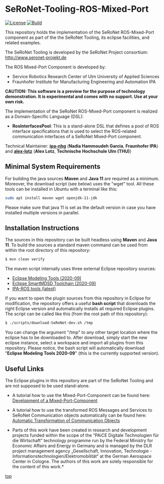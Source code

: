 # SeRoNet-Tooling-ROS-Mixed-Port

<a id="top"/> 

[![License](https://img.shields.io/badge/License-BSD%203--Clause-blue.svg)](https://opensource.org/licenses/BSD-3-Clause)
[![Build](https://travis-ci.org/seronet-project/SeRoNet-Tooling-ROS-Mixed-Port.svg?branch=master)](https://travis-ci.org/github/seronet-project/SeRoNet-Tooling-ROS-Mixed-Port) 

This repository holds the implementation of the SeRoNet ROS-Mixed-Port component as part of the the SeRoNet Tooling, its eclipse facilities, and related examples. 

The SeRoNet Tooling is developed by the SeRoNet Project consortium: http://www.seronet-projekt.de

The ROS Mixed-Port Component is developed by:
* Service Robotics Research Center of Ulm University of Applied Sciences
* Fraunhofer Institute for Manufacturing Engineering and Automation IPA

**CAUTION: This software is a preview for the purpose of technology demonstration. It is experimental and comes with no support. Use at your own risk.**


The implementation of the SeRoNet ROS-Mixed-Port component is realized as a Domain-Specific Language (DSL):

- **RosInterfacesPool**: This is a stand-alone DSL that defines a pool of ROS interface specifications that is used to select the ROS-related communication interfaces of a SeRoNet Mixed-Port component.

Technical Maintainer: [**ipa-nhg**](https://github.com/ipa-nhg/) (**Nadia Hammoudeh Garcia**, **Fraunhofer IPA**) and [**alex-lotz**](https://github.com/alex-lotz) (**Alex Lotz**, **Technische Hochschule Ulm (THU)**)

## Minimal System Requirements

For building the java sources **Maven** and **Java 11** are required as a minimum. Moreover, the download script (see below) uses the "wget" tool. All these tools can be installed in Ubuntu with a terminal like this:

```sh
sudo apt install maven wget openjdk-11-jdk
```

Please make sure that java 11 is set as the default version in case you have installed multiple versions in parallel.

## Installation Instructions

The sources in this repository can be built headless using **Maven** and **Java 11**. To build the sources a standard maven command can be used from within the root directory of this repository:

```sh
$ mvn clean verify
```

The maven script internally uses three external Eclipse repository sources:

* [Eclipse Modeling Tools (2020-09)](https://download.eclipse.org/releases/2020-09)
* [Eclipse SmartMDSD Toolchain (2020-09)](https://download.eclipse.org/smartmdsd/updates/nightly/v3.x/2020-09)
* [IPA-ROS tools (latest)](http://ros-model.seronet-project.de/updatesite/latest)

If you want to open the plugin sources from this repository in Eclipse for modification, the repository offers a useful **bash script** that downloads the right Eclipse version and automatically installs all required Eclipse plugins. The script can be called like this (from the root path of this repository):

```sh
$ ./scripts/download-SeRoNet-dev.sh /tmp
```

You can change the argument "/tmp" to any other target location where the eclipse has to be downloaded to. After download, simply start the new eclipse instance, select a workspace and import all plugins from this repository. Please notice, the bash script will automatically download "**Eclipse Modeling Tools 2020-09**" (this is the currently supported version).



## Useful Links

The Eclipse plugins in this repository are part of the SeRoNet Tooling and are not supposed to be used stand-alone.
* A tutorial how to use the Mixed-Port-Component can be found here: [Development of a Mixed-Port-Component](https://wiki.servicerobotik-ulm.de/tutorials:ros:mixed-port-component-ros)

* A tutorial how to use the transformed ROS Messages and Services to SeRoNet Communication objects automatically can be found here: [Automatic Transformation of Communication Objects](de.seronet_projekt.ros.componentGateway.generator/README.md)

* Parts of this work have been created in research and development projects funded within the scope of the “PAiCE Digitale Technologien für die Wirtschaft” technology programme run by the Federal Ministry for Economic Affairs and Energy in Germany and is managed by the DLR project management agency „Gesellschaft, Innovation, Technologie - Informationstechnologien/Elektromobilität“ at the German Aerospace Center in Cologne. The authors of this work are solely responsible for the content of this work.*

<a href="#top">top</a>


